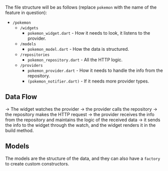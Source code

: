 The file structure will be as follows (replace `pokemon` with the name of the feature in question):

- `/pokemon`
  - `/widgets`
    - `pokemon_widget.dart` - How it needs to look, it listens to the provider.
  - `/models`
    - `pokemon_model.dart` - How the data is structured.
  - `/repositories`
    - `pokemon_repository.dart` - All the HTTP logic.
  - `/providers`
    - `pokemon_provider.dart` - How it needs to handle the info from the repository.
    - `(pokemon_notifier.dart)` - If it needs more provider types.

## Data Flow

-> The widget watches the provider -> the provider calls the repository -> the repository makes the HTTP request -> the provider receives the info from the repository and maintains the logic of the received data -> it sends the info to the widget through the watch, and the widget renders it in the build method.

## Models

The models are the structure of the data, and they can also have a `factory` to create custom constructors.
